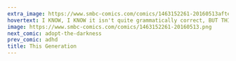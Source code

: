```yaml
---
extra_image: https://www.smbc-comics.com/comics/1463152261-20160513after.png
hovertext: I KNOW, I KNOW it isn't quite grammatically correct, BUT THIS IS HOW REAL PEOPLE TALK.
image: https://www.smbc-comics.com/comics/1463152261-20160513.png
next_comic: adopt-the-darkness
prev_comic: adhd
title: This Generation
---
```


